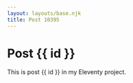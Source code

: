 ```yaml
---
layout: layouts/base.njk
title: Post 10395
---
```


# Post {{ id }}

This is post {{ id }} in my Eleventy project.
